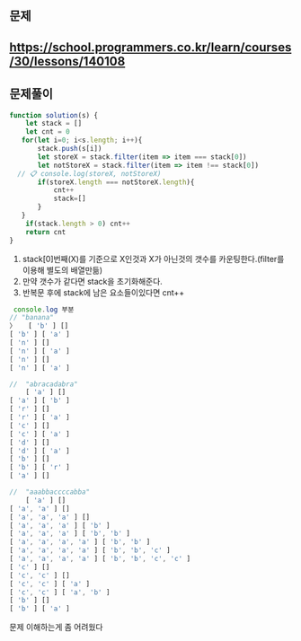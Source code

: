 ## 문제
https://school.programmers.co.kr/learn/courses/30/lessons/140108
---

## 문제풀이
```jsx
function solution(s) {
    let stack = []
    let cnt = 0
   for(let i=0; i<s.length; i++){
       stack.push(s[i])
       let storeX = stack.filter(item => item === stack[0])
       let notStoreX = stack.filter(item => item !== stack[0])
  // 📋 console.log(storeX, notStoreX)
       if(storeX.length === notStoreX.length){
           cnt++
           stack=[]
       }
   }
    if(stack.length > 0) cnt++
    return cnt
}
```
  1. stack[0]번째(X)를 기준으로 X인것과 X가 아닌것의 갯수를 카운팅한다.(filter를 이용해 별도의 배열만듦)
  2. 만약 갯수가 같다면 stack을 초기화해준다.
  3. 반복문 후에 stack에 남은 요소들이있다면 cnt++


```jsx
 console.log 부분
// "banana"
〉	[ 'b' ] []
[ 'b' ] [ 'a' ]
[ 'n' ] []
[ 'n' ] [ 'a' ]
[ 'n' ] []
[ 'n' ] [ 'a' ]

// 	"abracadabra"
	[ 'a' ] []
[ 'a' ] [ 'b' ]
[ 'r' ] []
[ 'r' ] [ 'a' ]
[ 'c' ] []
[ 'c' ] [ 'a' ]
[ 'd' ] []
[ 'd' ] [ 'a' ]
[ 'b' ] []
[ 'b' ] [ 'r' ]
[ 'a' ] []

// 	"aaabbaccccabba"
	[ 'a' ] []
[ 'a', 'a' ] []
[ 'a', 'a', 'a' ] []
[ 'a', 'a', 'a' ] [ 'b' ]
[ 'a', 'a', 'a' ] [ 'b', 'b' ]
[ 'a', 'a', 'a', 'a' ] [ 'b', 'b' ]
[ 'a', 'a', 'a', 'a' ] [ 'b', 'b', 'c' ]
[ 'a', 'a', 'a', 'a' ] [ 'b', 'b', 'c', 'c' ]
[ 'c' ] []
[ 'c', 'c' ] []
[ 'c', 'c' ] [ 'a' ]
[ 'c', 'c' ] [ 'a', 'b' ]
[ 'b' ] []
[ 'b' ] [ 'a' ]

```

문제 이해하는게 좀 어려웠다


